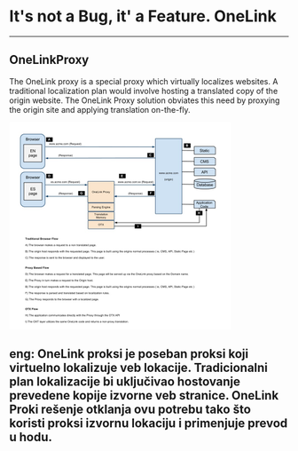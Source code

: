 # It's not a Bug, it' a Feature. OneLink

---------------------------------
## OneLinkProxy
The OneLink proxy is a special proxy which virtually localizes websites. A traditional localization plan would involve 
hosting a translated copy of the origin website.  The OneLink Proxy solution obviates this need by proxying the origin 
site and applying translation on-the-fly.

<img src="https://github.com/antistereotip/OneLink/blob/main/proxy.jpg" width="400"/>

eng: OneLink proksi je poseban proksi koji virtuelno lokalizuje veb lokacije. Tradicionalni plan lokalizacije bi uključivao 
hostovanje prevedene kopije izvorne veb stranice. OneLink Proki rešenje otklanja ovu potrebu tako što koristi proksi izvornu 
lokaciju i primenjuje prevod u hodu.
---------------------------------


##
